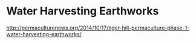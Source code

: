 # Water Harvesting Earthworks

http://permaculturenews.org/2014/10/17/tiger-hill-permaculture-phase-1-water-harvesting-earthworks/

